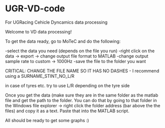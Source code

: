 # UGR-VD-code
For UGRacing Cehicle Dyncamics data processing

Welcome to VD data processing!

To get the data ready, go to MoTeC and do the following:

-select the data you need (depends on the file you run)
-right click on the data -> export -> change output file format to MATLAB
-change output sample rate to custom -> 1000Hz
-save the file to the folder you want

CRITICAL: CHANGE THE FILE NAME SO IT HAS NO DASHES - I recommend using a SURNAME_STINT_NO_L/R

in case of tyres etc. try to use L/R depending on the tyre side

Once you get the data (make sure they are in the same folder as the matlab file and get the path to the folder. 
You can do that by going to that folder in the Windows file explorer -> right click the folder address (bar above the the files)
and copy it as a text. Paste that into the MATLAB script.

All should be ready to get some graphs :)
